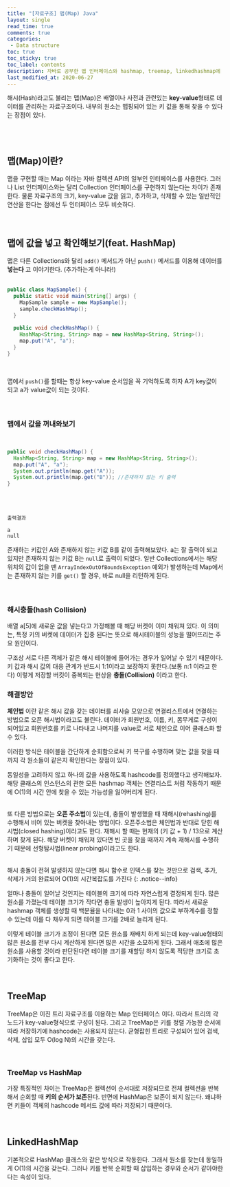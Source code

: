 ```yaml
---
title: "[자료구조] 맵(Map) Java"
layout: single    
read_time: true    
comments: true   
categories: 
 - Data structure  
toc: true    
toc_sticky: true    
toc_label: contents    
description: 자바로 공부한 맵 인터페이스와 hashmap, treemap, linkedhashmap에 대한 정리  
last_modified_at: 2020-06-27   
---   
```


해시(Hash)라고도 불리는 맵(Map)은 배열이나 사전과 관련있는 **key-value**형태로 데이터를 관리하는 자료구조이다. 
내부의 원소는 맵핑되어 있는 키 값을 통해 찾을 수 있다는 장점이 있다.  
<br>
<br>
<br>

## 맵(Map)이란?

맵을 구현할 때는 Map 이라는 자바 컬렉션 API의 일부인 인터페이스를 사용한다. 그러나 List 인터페이스와는 달리 
Collection 인터페이스를 구현하지 않는다는 차이가 존재한다. 물론 자료구조의 크기, key-value 값을 읽고, 추가하고, 삭제할 수 있는 
일반적인 연산을 한다는 점에선 두 인터페이스 모두 비슷하다. 
<br>
<br>
<br>

## 맵에 값을 넣고 확인해보기(feat. HashMap)

맵은 다른 Collections와 달리 `add()` 메서드가 아닌 `push()` 메서드를 이용해 데이터를 **넣는다** 고 이야기한다. (추가하는게 아니라!) 
<br>
<br>

```java
public class MapSample() {
  public static void main(String[] args) {
    MapSample sample = new MapSample();
    sample.checkHashMap();
  }
  
  public void checkHashMap() {
    HashMap<String, String> map = new HashMap<String, String>();
    map.put("A", "a");
  }
}
```
<br>

맵에서 `push()`를 할때는 항상 key-value 순서임을 꼭 기억하도록 하자 
A가 key값이 되고 a가 value값이 되는 것이다. 
<br>
<br>
<br>

### 맵에서 값을 꺼내와보기 

<br>

```java
public void checkHashMap() {
  HashMap<String, String> map = new HashMap<String, String>();
  map.put("A", "a");
  System.out.println(map.get("A"));
  System.out.println(map.get("B")); //존재하지 않는 키 출력
}
```
<br>
<br>

```
출력결과

a
null
```
존재하는 키값인 A와 존재하지 않는 키값 B를 같이 출력해보았다. 
a는 잘 출력이 되고 있지만 존재하지 않는 키값 B는 `null`로 출력이 되었다. 
일반 Collections에서는 해당 위치의 값이 없을 땐 `ArrayIndexOutOfBoundsException` 예외가 발생하는데 
Map에서는 존재하지 않는 키를 `get()` 할 경우, 바로 null을 리턴하게 된다. 
<br>
<br>
<br>


### 해시충돌(hash Collision)
배열 a[5]에 새로운 값을 넣는다고 가정해볼 때 해당 버켓이 이미 채워져 있다. 
이 의미는, 특정 키의 버켓에 데이터가 집중 된다는 뜻으로 해시테이블의 성능을 떨어뜨리는 주요 원인이다. 
<br>

구조상 서로 다른 객체가 같은 해시 테이블에 들어가는 경우가 일어날 수 있기 때문이다. 
키 값과 해시 값의 대응 관계가 반드시 1:1이라고 보장하지 못한다.(보통 n:1 이라고 한다) 
이렇게 저장할 버킷이 중복되는 현상을 **충돌(Collision)** 이라고 한다. 
<br>

### 해결방안

**체인법** 이란 같은 해시 값을 갖는 데이터를 쇠사슬 모양으로 연결리스트에서 연결하는 방법으로 오픈 해시법이라고도 불린다. 
데이터가 회원번호, 이름, 키, 몸무게로 구성이 되어있고 회원번호를 키로 나타내고 나머지를 value로 서로 체인으로 이어 클래스화 할 수 있다. 
<br>

이러한 방식은 테이블을 간단하게 순회함으로써 키 복구를 수행하며 맞는 값을 찾을 때까지 
각 원소들이 같은지 확인한다는 장점이 있다. 
<br>

동일성을 고려하지 않고 하나의 값을 사용하도록 hashcode를 정의했다고 생각해보자. 
해당 클래스의 인스턴스의 관한 모든 hashmap 객체는 연결리스트 처럼 작동하기 때문에 
O(1)의 시간 안에 찾을 수 있는 가능성을 잃어버리게 된다.
<br>
<br>

또 다른 방법으로는 **오픈 주소법**이 있는데, 충돌이 발생했을 때 재해시(rehashing)를 수행해서 비어 있는 버켓을 찾아내는 방법이다. 
오픈주소법은 체인법과 반대로 닫힌 해시법(closed hashing)이라고도 한다. 
재해시 할 때는 현재의 (키 값 + 1) / 13으로 계산하며 찾게 된다. 해당 버켓이 채워져 있다면 빈 곳을 찾을 때까지 계속 재해시를 수행하기 때문에
선형탐사법(linear probing)이라고도 한다.
<br>
<br>

해시 충돌이 전혀 발생하지 않는다면 해시 함수로 인덱스를 찾는 것만으로 검색, 추가, 삭제가 거의 완료되어 
O(1)의 시간복잡도를 가진다
{: .notice--info}

얼마나 충돌이 일어날 것인지는 테이블의 크기에 따라 자연스럽게 결정되게 된다. 많은 원소를 
가졌는데 테이블 크기가 작다면 충돌 발생이 높아지게 된다. 따라서 새로운 hashmap 객체를 생성할 때 
백분율을 나타내는 0과 1 사이의 값으로 부하계수를 정할 수 있는데 이를 다 채우게 되면 
테이블 크기를 2배로 늘리게 된다. 
<br>

이렇게 테이블 크기가 조정이 된다면 모든 원소를 재배치 하게 되는데 key-value형태의 많은 원소를 전부 다시 
계산하게 된다면 많은 시간을 소모하게 된다. 그래서 애초에 많은 원소를 사용할 것이라 판단된다면 
테이블 크기를 재할당 하지 않도록 적당한 크기로 초기화하는 것이 좋다고 한다. 
<br>
<br>
<br>

## TreeMap

TreeMap은 이진 트리 자료구조를 이용하는 Map 인터페이스 이다. 
따라서 트리의 각 노드가 key-value형식으로 구성이 된다. 그리고 TreeMap은 
키를 정렬 가능한 순서에 따라 저장하기에 hashcode는 사용되지 않는다. 
균형잡힌 트리로 구성되어 있어 검색, 삭제, 삽입 모두 O(log N)의 시간을 갖는다. 
<br>
<br>
<br>

### TreeMap vs HashMap
가장 특징적인 차이는 TreeMap은 컬렉션이 순서대로 저장되므로 전체 컬렉션을 반복해서 
순회할 때 **키의 순서가 보존**된다. 반면에 HashMap은 보존이 되지 않는다. 
왜냐하면 키들이 객체의 hashcode 메서드 값에 따라 저장되기 때문이다. 
<br>
<br>
<br>

## LinkedHashMap

기본적으로 HashMap 클래스와 같은 방식으로 작동한다. 그래서 원소를 찾는데 
동일하게 O(1)의 시간을 갖는다. 그러나 키를 반복 순회할 때 삽입하는 경우와 
순서가 같아야한다는 속성이 있다. 
<br>
<br>
<br>
<br>
<br>






















